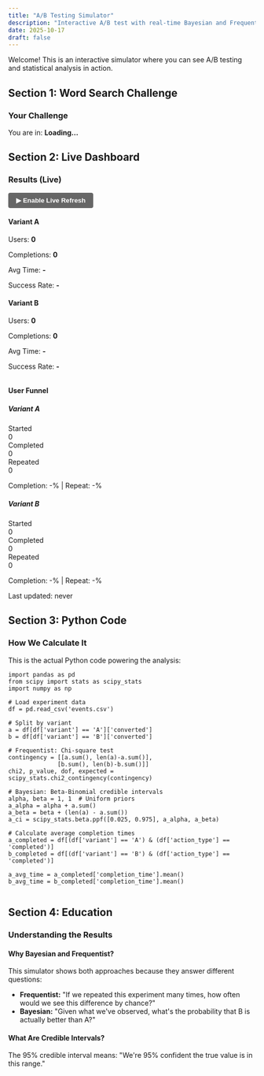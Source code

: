 ```yaml
---
title: "A/B Testing Simulator"
description: "Interactive A/B test with real-time Bayesian and Frequentist statistics"
date: 2025-10-17
draft: false
---
```


Welcome! This is an interactive simulator where you can see A/B testing and statistical analysis in action.

## Section 1: Word Search Challenge

<div id="puzzle-section" class="simulator-section">
  <h3>Your Challenge</h3>
  <p>You are in: <strong id="user-variant">Loading...</strong></p>
  <p id="difficulty-display"></p>
  
  <div id="puzzle-container" style="display: none;">
    <div id="letter-grid" class="letter-grid"></div>
    <div style="margin: 1.5rem 0;">
      <p><strong>Words to find: <span id="target-word-count">0</span></strong></p>
      <p id="timer" style="font-size: 2rem; font-weight: bold; color: #0066cc; font-family: monospace;">00:60:00</p>
      <button id="start-button" class="puzzle-button">▶ Start Challenge</button>
      <button id="reset-button" class="puzzle-button" style="display: none;">↻ Reset</button>
    </div>
    <div style="margin: 1rem 0;">
      <input type="text" id="word-input" placeholder="Type a 4-letter word and press Enter" style="display: none; padding: 8px; width: 100%; font-size: 1rem; border: 1px solid #ddd; border-radius: 4px;">
      <div id="guessed-words" style="margin-top: 1rem; min-height: 2rem;">
        <p style="font-size: 0.9rem; color: #666;">Found words: <span id="found-words-list" style="font-weight: bold;"></span></p>
      </div>
    </div>
    <!-- Success message -->
    <div id="completion-message" style="display: none; margin-top: 1.5rem; padding: 1.25rem; background: linear-gradient(135deg, #e8f5e9 0%, #c8e6c9 100%); border-radius: 8px; border-left: 4px solid #27ae60;">
      <div style="text-align: center; line-height: 1.4;">
        <h4 style="color: #27ae60; margin: 0 0 0.5rem 0; font-size: 1.1rem;">🎉 Challenge Complete!</h4>
        <p style="margin: 0.25rem 0; font-size: 0.95rem; color: #333;">
          <strong style="color: #0066cc; font-family: monospace; font-size: 1.1rem;" id="completion-time-display">--:--:--</strong>
          <span style="margin: 0 0.5rem; color: #999;">|</span>
          <span style="color: #666;"><strong id="completion-guesses">0</strong> guesses</span>
        </p>
        <p id="comparison-text" style="margin: 0.25rem 0; font-size: 0.9rem; color: #27ae60; font-weight: 600;">Loading comparison...</p>
        <div style="margin-top: 0.75rem; display: flex; gap: 0.5rem; justify-content: center; flex-wrap: wrap;">
          <button id="try-again-button" class="compact-button" style="padding: 6px 14px; font-size: 0.85rem; background-color: #27ae60; color: white; border: none; border-radius: 4px; cursor: pointer; font-weight: 600;">🔄 Try Again</button>
          <a href="#dashboard-section" style="padding: 6px 14px; font-size: 0.85rem; background-color: #3498db; color: white; text-decoration: none; border-radius: 4px; font-weight: 600; display: inline-block;">📊 View Stats</a>
        </div>
      </div>
    </div>
    <!-- Failure message (separate from completion message) -->
    <div id="failure-message" style="display: none; margin-top: 1.5rem; padding: 1.25rem; background: linear-gradient(135deg, #ffebee 0%, #ffcdd2 100%); border-radius: 8px; border-left: 4px solid #e53935;">
      <div style="text-align: center; line-height: 1.4;">
        <h4 style="color: #c62828; margin: 0 0 0.5rem 0; font-size: 1.1rem;">⏱️ Time's Up!</h4>
        <p style="margin: 0.25rem 0; font-size: 0.95rem; color: #333;">
          You found <strong id="failure-words-found">0</strong> out of <strong id="failure-words-total">0</strong> words in 60 seconds.
        </p>
        <p style="margin: 0.5rem 0; font-size: 0.9rem; color: #666;">Don't worry! Try again and beat the clock. 💪</p>
        <div style="margin-top: 0.75rem;">
          <button id="try-again-failure-button" class="compact-button" style="padding: 6px 14px; font-size: 0.85rem; background-color: #e53935; color: white; border: none; border-radius: 4px; cursor: pointer; font-weight: 600;">🔄 Try Again</button>
        </div>
      </div>
    </div>
  </div>
</div>


## Section 2: Live Dashboard

<div id="dashboard-section" class="simulator-section">
  <h3>Results (Live)</h3>
  
  <div style="margin-bottom: 1rem;">
    <button id="polling-toggle" style="padding: 8px 16px; background-color: #666; color: white; border: none; border-radius: 4px; cursor: pointer; font-weight: bold;">▶ Enable Live Refresh</button>
  </div>
  
  <div class="dashboard">
    <div class="variant-stats">
      <h4>Variant A</h4>
      <p>Users: <strong id="variant-a-users">0</strong></p>
      <p>Completions: <strong id="variant-a-completions">0</strong></p>
      <p>Avg Time: <strong id="variant-a-avg-time">-</strong></p>
      <p>Success Rate: <strong id="variant-a-success-rate">-</strong></p>
    </div>
    <div class="variant-stats">
      <h4>Variant B</h4>
      <p>Users: <strong id="variant-b-users">0</strong></p>
      <p>Completions: <strong id="variant-b-completions">0</strong></p>
      <p>Avg Time: <strong id="variant-b-avg-time">-</strong></p>
      <p>Success Rate: <strong id="variant-b-success-rate">-</strong></p>
    </div>
  </div>
  
  <h4 style="margin-top: 2rem;">User Funnel</h4>
  <div class="funnel-container">
    <div class="funnel-variant">
      <h5>Variant A</h5>
      <div class="funnel-bar">
        <div class="funnel-label">Started</div>
        <div class="funnel-bar-fill" id="funnel-a-started" style="width: 0%; background-color: #3498db;">
          <span class="funnel-count">0</span>
        </div>
      </div>
      <div class="funnel-bar">
        <div class="funnel-label">Completed</div>
        <div class="funnel-bar-fill" id="funnel-a-completed" style="width: 0%; background-color: #27ae60;">
          <span class="funnel-count">0</span>
        </div>
      </div>
      <div class="funnel-bar">
        <div class="funnel-label">Repeated</div>
        <div class="funnel-bar-fill" id="funnel-a-repeated" style="width: 0%; background-color: #f39c12;">
          <span class="funnel-count">0</span>
        </div>
      </div>
      <p class="funnel-rates" id="funnel-a-rates">Completion: -% | Repeat: -%</p>
    </div>
    <!-- Funnel Visualization -->
    <div class="funnel-variant">
      <h5>Variant B</h5>
      <div class="funnel-bar">
        <div class="funnel-label">Started</div>
        <div class="funnel-bar-fill" id="funnel-b-started" style="width: 0%; background-color: #3498db;">
          <span class="funnel-count">0</span>
        </div>
      </div>
      <div class="funnel-bar">
        <div class="funnel-label">Completed</div>
        <div class="funnel-bar-fill" id="funnel-b-completed" style="width: 0%; background-color: #27ae60;">
          <span class="funnel-count">0</span>
        </div>
      </div>
      <div class="funnel-bar">
        <div class="funnel-label">Repeated</div>
        <div class="funnel-bar-fill" id="funnel-b-repeated" style="width: 0%; background-color: #f39c12;">
          <span class="funnel-count">0</span>
        </div>
      </div>
      <p class="funnel-rates" id="funnel-b-rates">Completion: -% | Repeat: -%</p>
    </div>
  </div>
  
  <p class="last-updated">Last updated: <span id="last-updated">never</span></p>
</div>

## Section 3: Python Code

<div id="code-section" class="simulator-section">
  <h3>How We Calculate It</h3>
  <p>This is the actual Python code powering the analysis:</p>
  
  <pre><code class="language-python">import pandas as pd
from scipy import stats as scipy_stats
import numpy as np

# Load experiment data
df = pd.read_csv('events.csv')

# Split by variant
a = df[df['variant'] == 'A']['converted']
b = df[df['variant'] == 'B']['converted']

# Frequentist: Chi-square test
contingency = [[a.sum(), len(a)-a.sum()],
              [b.sum(), len(b)-b.sum()]]
chi2, p_value, dof, expected = scipy_stats.chi2_contingency(contingency)

# Bayesian: Beta-Binomial credible intervals
alpha, beta = 1, 1  # Uniform priors
a_alpha = alpha + a.sum()
a_beta = beta + (len(a) - a.sum())
a_ci = scipy_stats.beta.ppf([0.025, 0.975], a_alpha, a_beta)

# Calculate average completion times
a_completed = df[(df['variant'] == 'A') & (df['action_type'] == 'completed')]
b_completed = df[(df['variant'] == 'B') & (df['action_type'] == 'completed')]

a_avg_time = a_completed['completion_time'].mean()
b_avg_time = b_completed['completion_time'].mean()
  </code></pre>
</div>

## Section 4: Education

<div id="education-section" class="simulator-section">
  <h3>Understanding the Results</h3>
  
  <h4>Why Bayesian and Frequentist?</h4>
  <p>This simulator shows both approaches because they answer different questions:</p>
  <ul>
    <li><strong>Frequentist:</strong> "If we repeated this experiment many times, how often would we see this difference by chance?"</li>
    <li><strong>Bayesian:</strong> "Given what we've observed, what's the probability that B is actually better than A?"</li>
  </ul>
  
  <h4>What Are Credible Intervals?</h4>
  <p>The 95% credible interval means: "We're 95% confident the true value is in this range."</p>
</div>

<link rel="stylesheet" href="/css/ab-simulator.css">
<script src="/js/ab-simulator.js"></script>
